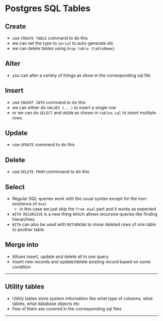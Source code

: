 # Postgres SQL Tables

## Create

- use `CREATE TABLE` command to do this
- we can set the type to `serial` to auto-generate ids
- we can delete tables using `drop table {tableName}`

## Alter

- you can alter a variety of things as show in the corresponding sql file

## Insert

- use `INSERT INTO` command to do this
- we can either do `VALUES (...)` to insert a single row
- or we can do `SELECT` and `UNION` as shown in `tables.sql` to insert multiple rows

## Update

- use `UPDATE` command to do this

## Delete

- use `DELETE FROM` commmand to do this

## Select 

- Regular SQL queries work with the usual syntax except for the non-existence of `dual`
  - in this case we just skip the `from dual` part and it works as expected
- `WITH RECURSIVE` is a new thing which allows recursive queries like finding hierarchies
- `WITH` can also be used with `RETURNING` to move deleted rows of one table to another table

## Merge into

- Allows insert, update and delete all in one query
- Insert new records and update/delete existing record based on some condition

---

## Utility tables

- Utility tables store system information like what type of columns, what tables, what database objects etc
- Few of them are covered in the corresponding sql files

---
